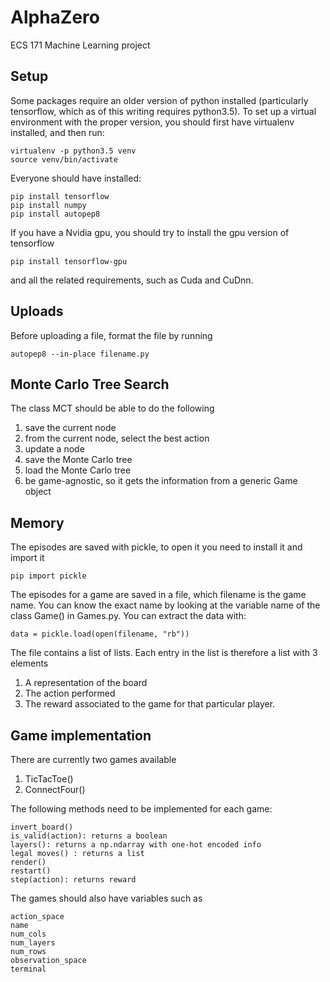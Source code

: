 # AlphaZero
ECS 171 Machine Learning project

## Setup

Some packages require an older version of python installed (particularly tensorflow, which as of this writing requires python3.5). To set up a virtual environment with the proper version, you should first have virtualenv installed, and then run:

    virtualenv -p python3.5 venv
    source venv/bin/activate

Everyone should have installed:

    pip install tensorflow
    pip install numpy
    pip install autopep8

If you have a Nvidia gpu, you should try to install the gpu version of tensorflow

    pip install tensorflow-gpu
and all the related requirements, such as Cuda and CuDnn.

## Uploads

Before uploading a file, format the file by running

    autopep8 --in-place filename.py
## Monte Carlo Tree Search
The class MCT should be able to do the following
1. save the current node
2. from the current node, select the best action
3. update a node
4. save the Monte Carlo tree
5. load the Monte Carlo tree
6. be game-agnostic, so it gets the information from a generic Game object

## Memory

The episodes are saved with pickle, to open it you need to install it and import it

    pip import pickle

The episodes for a game are saved in a file, which filename is the game name. You can know the exact name by looking at the variable name of the class Game() in Games.py. You can extract the data with:

    data = pickle.load(open(filename, "rb"))
    
The file contains a list of lists.
Each entry in the list is therefore a list with 3 elements
1. A representation of the board
2. The action performed
3. The reward associated to the game for that particular player.

## Game implementation
There are currently two games available
1. TicTacToe()
2. ConnectFour()

The following methods need to be implemented for each game:

    invert_board()
    is_valid(action): returns a boolean
    layers(): returns a np.ndarray with one-hot encoded info
    legal moves() : returns a list
    render()
    restart()
    step(action): returns reward
    
The games should also have variables such as

    action_space
    name
    num_cols
    num_layers
    num_rows
    observation_space
    terminal
